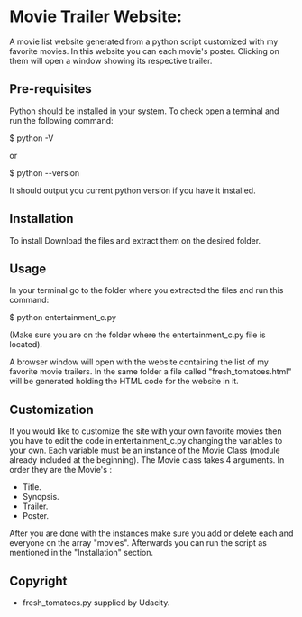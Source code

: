 # Movie Trailer Website:

  A movie list website generated from a python script customized with my
  favorite movies. In this website you can each movie's poster. Clicking on them
  will open a window showing its respective trailer.

## Pre-requisites

  Python should be installed in your system. To check open a terminal and run the following command:

  $ python -V

  or

  $ python --version

  It should output you current python version if you have it installed.

## Installation

  To install Download the files and extract them on the desired folder.


## Usage


  In your terminal go to the folder where you extracted the files and run this command:

  $ python entertainment_c.py

  (Make sure you are on the folder where the entertainment_c.py file is located).

  A browser window will open with the website containing the list of my favorite movie trailers.
  In the same folder a file called "fresh_tomatoes.html" will be generated holding the HTML code
  for the website in it.

## Customization

  If you would like to customize the site with your own favorite movies then you have to
  edit the code in entertainment_c.py changing the variables to your own. Each variable must
  be an instance of the Movie Class (module already included at the beginning). The Movie class
  takes 4 arguments. In order they are the Movie's :

  - Title.
  - Synopsis.
  - Trailer.
  - Poster.

  After you are done with the instances make sure you add or delete each and everyone
  on the array "movies". Afterwards you can run the script as mentioned in the "Installation"
  section.

## Copyright

  - fresh_tomatoes.py supplied by Udacity. 
